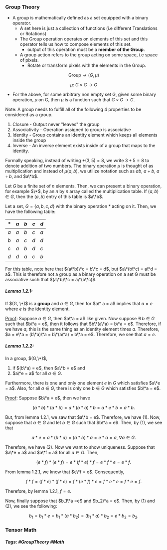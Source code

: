 ### Group Theory

- A group is mathematically defined as a set equipped with a binary operator.
	- A set here is just a collection of functions (i.e different Translations or Rotations)
	- The Group operation operates on elements of this set and this operator tells us how to compose elements of this set.
		- output of this operation must be a **member of the Group**.
	- A group action refers to the group acting on some space, i.e space of pixels.
		- Rotate or transform pixels with the elements in the Group.

```math
\text{Group} \rightarrow (G, \mu) 
```
```math
\mu: \ G \times G \rightarrow G
```

- For the above, for some arbitrary non empty set G, given some binary operation, $\mu$ on G, then $\mu$ is a function such that $G \times G \rightarrow G$. 

Note:
A group needs to fulfill all of the following 4 properties to be considered as a group.
1. Closure - Output never "leaves" the group
2. Associativity - Operation assigned to group is associative
3. Identity - Group contains an identity element which keeps all elements inside the group
4. Inverse - An inverse element exists inside of a group that maps to the identity.

Formally speaking, instead of writing $+(3,5) = 8$, we write $3+5 = 8$ to denote addition of two numbers. The binary operation $\mu$ is thought of as multiplication and instead of $\mu(a,b)$, we utilize notation such as $ab$, $a + b$, $a \circ b$, and $a\*b$. 

Let $G$ be a finite set of $n$ elements. Then, we can present a binary operation, for example $\*$, by an $n$ by $n$ array called the multiplication table. If $(a,b) \in G$, then the $(a,b)$ entry of this table is $a\*b$.

Let a set, $G = \{a,b,c,d\}$ with the binary operation $*$ acting on it.
Then, we have the following table:

<div align="center">

| $*$ | $a$ | $b$ | $c$ | $d$ |
| --- | --- | --- | --- | --- |
| $a$ | $a$ | $b$ | $c$ | $a$ |
| $b$ | $a$ | $c$ | $d$ | $d$ |
| $c$ | $a$ | $b$ | $d$ | $c$ |
| $d$ | $d$ | $a$ | $c$ | $b$ |
</div>

For this table, note here that $(a\*b)\*c = b\*c = d$, but $a\*(b\*c) = a\*d = a$. This is therefore not a group as a binary operation on a set G must be associative such that $(a\*b)\*c = a\*(b\*c)$.
##### **Lemma 1.2.1**: 
If $(G, \*)$ is a **group** and $a \in G$, then for $a\* a = a$ implies that $a = e$ where $e$ is the identity element. 

<u>Proof</u>: Suppose $a\in G$, then $a\*a = a$ like given. Now suppose $\exists \ b\in G$ such that $b\*a = e$, then it follows that $b\*(a\*a) = b\*a = e$. Therefore, if we have $a$, this is the same thing as an identity element times $a$. Therefore, $a = e\*a = (b\*a)\*a = b\*(a\*a) = b\*a = e$. Therefore, we see that $a = e$.
		
##### **Lemma 1.2.2**:
In a  group, $(G,\*)$, 
 1. if $(b\*a) = e$, then $a\*b = e$ and
 2. $a\*e = a$ for all $a\in G$.

Furthermore, there is one and only one element $e$ in $G$ which satisfies $a\*e = a$. Also, for all $a\in G$, there is only one $b\in G$ which satisfies $b\*a = e$. 

<u>Proof</u>: Suppose $b\*a = e$, then we have 
```math
(a*b)*(a*b) = a*(b*a)*b = a*e*b = a*b.
```

But, from lemma 1.2.1, we saw that $a\*b = e$. Therefore, we have (1). Now, suppose that $a\in G$ and let $b\in G$ such that $b\*a = e$. Then, by (1), we see that 
```math
a*e = a*(b*a) = (a*b)*a = e*a = a, \ \forall a\in G.
```
 
Therefore, we have (2). Now we want to show uniqueness. Suppose that $a\*e = a$ and $a\*f = a$ for all $a\in G$. Then, 

```math
(e*f)*(e*f) = e * (f*e) * f = e*f*e = e*f. 
```

From lemma 1.2.1, we know that $e\*f = e$. Consequently,
```math
f*f = (f*e)*(f*e) = f*(e*f)*e = f*e*e = f*e = f.
```

Therefore, by lemma 1.2.1, $f=e$. 

Now, finally suppose that $b_1\*a =e$ and $b_2\*a = e$. Then, by (1) and (2), we see the following:

```math
b_{1} = b_{1}*e = b_{1}*(a*b_{2}) = (b_{1}*a)*b_{2} = e*b_{2}=b_{2}.
```
### Tensor Math

##### Tags: #GroupTheory #Math